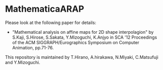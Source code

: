 # MathematicaARAP

  Please look at the following paper for details:

* "Mathematical analysis on affine maps for 2D shape interpolagion" by S.Kaji, S.Hirose, S.Sakata, Y.Mizoguchi, K.Anjyo
in SCA '12 Proceedings of the ACM SIGGRAPH/Eurographics Symposium on Computer Animation,
pp.71-76.

This repository is maintained by T.Hirano, A.hirakawa, N.Miyaki, C.Matsufuji and Y.Mizoguchi.

